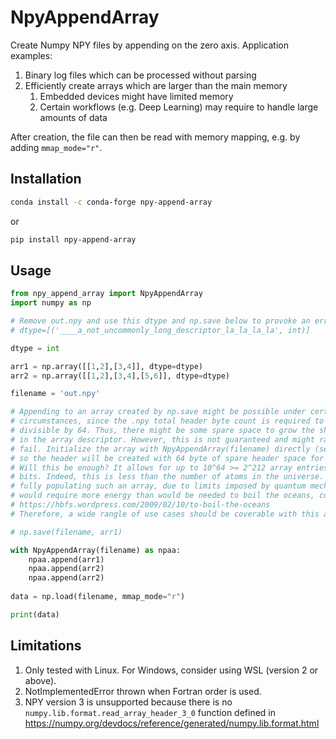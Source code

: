 # NpyAppendArray

Create Numpy NPY files by appending on the zero axis. Application examples:
1. Binary log files which can be processed without parsing
2. Efficiently create arrays which are larger than the main memory
    1. Embedded devices might have limited memory
    2. Certain workflows (e.g. Deep Learning) may require to handle large 
    amounts of data

After creation, the file can then be read with memory mapping, e.g. by adding
`mmap_mode="r"`.

## Installation
```bash
conda install -c conda-forge npy-append-array
```
or
```bash
pip install npy-append-array
```
## Usage

```python
from npy_append_array import NpyAppendArray
import numpy as np

# Remove out.npy and use this dtype and np.save below to provoke an error
# dtype=[('____a_not_uncommonly_long_descriptor_la_la_la_la', int)]

dtype = int

arr1 = np.array([[1,2],[3,4]], dtype=dtype)
arr2 = np.array([[1,2],[3,4],[5,6]], dtype=dtype)

filename = 'out.npy'

# Appending to an array created by np.save might be possible under certain
# circumstances, since the .npy total header byte count is required to be evenly
# divisible by 64. Thus, there might be some spare space to grow the shape entry
# in the array descriptor. However, this is not guaranteed and might randomly
# fail. Initialize the array with NpyAppendArray(filename) directly (see below)
# so the header will be created with 64 byte of spare header space for growth.
# Will this be enough? It allows for up to 10^64 >= 2^212 array entries or data
# bits. Indeed, this is less than the number of atoms in the universe. However,
# fully populating such an array, due to limits imposed by quantum mechanics,
# would require more energy than would be needed to boil the oceans, compare
# https://hbfs.wordpress.com/2009/02/10/to-boil-the-oceans
# Therefore, a wide rangle of use cases should be coverable with this approach.

# np.save(filename, arr1)

with NpyAppendArray(filename) as npaa:
    npaa.append(arr1)
    npaa.append(arr2)
    npaa.append(arr2)
    
data = np.load(filename, mmap_mode="r")

print(data)
```

## Limitations

1. Only tested with Linux. For Windows, consider using WSL (version 2 or above).
2. NotImplementedError thrown when Fortran order is used.
3. NPY version 3 is unsupported because there is no
  `numpy.lib.format.read_array_header_3_0` function defined in
  https://numpy.org/devdocs/reference/generated/numpy.lib.format.html